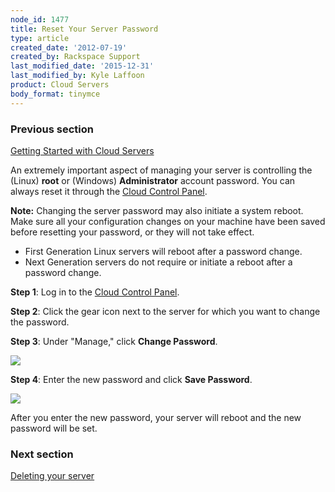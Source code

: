 ```yaml
---
node_id: 1477
title: Reset Your Server Password
type: article
created_date: '2012-07-19'
created_by: Rackspace Support
last_modified_date: '2015-12-31'
last_modified_by: Kyle Laffoon
product: Cloud Servers
body_format: tinymce
---
```


### Previous section

[Getting Started with Cloud
Servers](/how-to/getting-started-with-cloud-servers-0)



An extremely important aspect of managing your server is controlling the
(Linux) **root** or (Windows) **Administrator** account password.  You
can always reset it through the [Cloud Control
Panel](http://mycloud.rackspace.com).

**Note:**  Changing the server password may also initiate a system
reboot.  Make sure all your configuration changes on your machine have
been saved before resetting your password, or they will not take effect.

-   First Generation Linux servers will reboot after a password change.
-   Next Generation servers do not require or initiate a reboot after a
    password change.

**Step 1**<span>: Log in to the [Cloud Control
Panel](https://mycloud.rackspace.com/).</span>

**Step 2**: Click the gear icon next to the server for which you want to
change the password.

**Step 3**: Under "Manage," click **Change Password**.

![](https://8026b2e3760e2433679c-fffceaebb8c6ee053c935e8915a3fbe7.ssl.cf2.rackcdn.com/field/image/CCP-change-password.png)

**Step 4**: Enter the new password and click **Save Password**.

![](https://8026b2e3760e2433679c-fffceaebb8c6ee053c935e8915a3fbe7.ssl.cf2.rackcdn.com/field/image/CCP-input-new-password.png)

After you enter the new password, your server will reboot and the new
password will be set.



### Next section

[Deleting your
server](/how-to/deleting-your-server)

